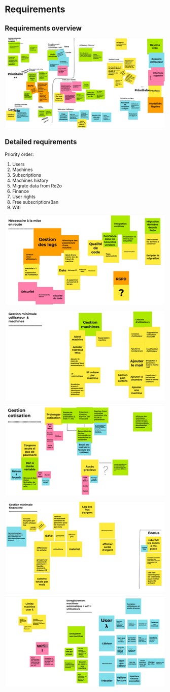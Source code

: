 # Requirements

## Requirements overview

[![Overview](Lea5-Definition-des-besoins.png)](Lea5-Definition-des-besoins.png)

## Detailed requirements

Priority order:
1. Users
2. Machines
3. Subscriptions
4. Machines history
5. Migrate data from Re2o
6. Finance
7. User rights
8. Free subscription/Ban
9. Wifi

[![Required to start](Lea5-Definition-des-besoins_necessaire-a-la-mise-en-route.png)](Lea5-Definition-des-besoins_necessaire-a-la-mise-en-route.png)

[![Minimal users & machines management](Lea5-Definition-des-besoins_gestion-minimale-utilisateurs-machines.png)](Lea5-Definition-des-besoins_gestion-minimale-utilisateurs-machines.png)

[![Subscriptions management](Lea5-Definition-des-besoins_gestion-cotisations.png)](Lea5-Definition-des-besoins_gestion-cotisations.png)

[![Minimal financial management](Lea5-Definition-des-besoins_gestion-minimale-financiere.png)](Lea5-Definition-des-besoins_gestion-minimale-financiere.png)

[![Automatic machines registration, Wifi management, users rights](Lea5-Definition-des-besoins_enregistrement-automatique-machines-wifi-droits-acces.png)](Lea5-Definition-des-besoins_enregistrement-automatique-machines-wifi-droits-acces.png)
